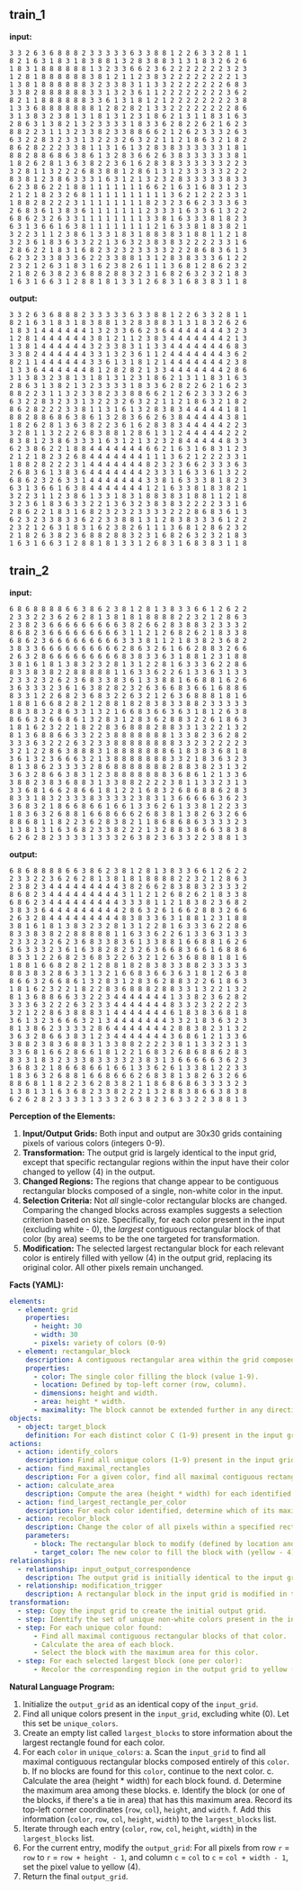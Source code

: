 
## train_1

**input:**
```
3 3 2 6 3 6 8 8 8 2 3 3 3 3 3 6 3 3 8 8 1 2 2 6 3 3 2 8 1 1
8 2 1 6 3 1 8 3 1 8 3 8 8 1 3 2 8 3 8 8 3 1 3 1 8 3 2 6 2 6
1 8 3 1 8 8 8 8 8 8 1 3 2 3 3 6 6 2 3 6 2 2 2 2 2 2 2 3 2 3
1 2 8 1 8 8 8 8 8 8 3 8 1 2 1 1 2 3 8 3 2 2 2 2 2 2 2 2 1 3
1 3 8 1 8 8 8 8 8 8 3 2 3 3 8 3 1 1 3 3 2 2 2 2 2 2 2 6 8 3
3 3 8 2 8 8 8 8 8 8 3 3 1 3 2 3 6 1 1 2 2 2 2 2 2 2 2 3 6 2
8 2 1 1 8 8 8 8 8 8 3 3 6 1 3 1 8 1 2 1 2 2 2 2 2 2 2 2 3 8
1 3 3 6 8 8 8 8 8 8 8 1 2 8 2 8 2 1 3 3 2 2 2 2 2 2 2 2 8 6
3 1 3 8 3 2 3 8 1 3 1 8 1 3 1 2 3 1 8 6 2 1 3 1 1 8 3 1 6 3
2 8 6 3 1 3 8 2 1 3 2 3 3 3 3 1 8 3 3 6 2 8 2 2 6 2 1 6 2 3
8 8 2 2 3 1 1 3 2 3 3 8 2 3 3 8 8 6 6 2 1 2 6 2 3 3 3 2 6 3
6 3 2 2 8 3 2 3 3 1 3 2 2 3 2 6 3 2 2 1 1 2 1 8 6 3 2 1 8 2
8 6 2 8 2 2 2 3 3 8 1 1 3 1 6 1 3 2 8 3 8 3 3 3 3 3 3 1 8 1
8 8 2 8 8 6 8 6 3 8 6 1 3 2 8 3 6 6 2 6 3 8 3 3 3 3 3 3 8 1
1 8 2 6 2 8 1 3 6 3 8 2 2 3 6 1 6 2 8 3 8 3 3 3 3 3 3 2 2 3
3 2 8 1 1 3 2 2 2 6 8 3 8 8 1 2 8 6 1 3 1 2 3 3 3 3 3 2 2 2
8 3 8 1 2 3 8 6 3 3 3 1 6 3 1 2 1 3 2 3 2 8 3 3 3 3 3 8 3 3
6 2 3 8 6 2 2 1 8 8 1 1 1 1 1 1 1 6 6 2 1 6 3 1 6 8 3 1 2 3
2 1 2 1 8 2 3 2 6 8 1 1 1 1 1 1 1 1 1 1 3 6 2 1 2 2 2 3 3 1
1 8 8 2 8 2 2 2 3 1 1 1 1 1 1 1 1 8 2 3 2 3 6 6 2 3 3 3 6 3
2 6 8 3 6 1 3 8 3 6 1 1 1 1 1 1 1 2 3 3 3 1 6 3 3 6 1 3 2 2
6 8 6 2 3 2 6 3 3 1 1 1 1 1 1 1 1 3 3 8 1 6 3 3 3 8 1 8 2 3
6 3 1 3 6 6 1 6 3 8 1 1 1 1 1 1 1 1 2 1 6 3 3 8 1 8 3 8 2 1
3 2 2 3 1 1 2 3 8 6 1 3 3 1 8 3 1 8 8 3 8 3 1 8 8 1 1 2 1 8
3 2 3 6 1 8 3 6 3 3 2 2 1 3 6 3 2 3 8 3 8 3 2 2 2 2 3 3 1 6
2 8 6 2 2 1 8 3 1 6 8 2 3 2 3 2 3 3 3 3 2 2 2 8 6 8 3 6 1 3
6 2 3 2 3 3 8 3 3 6 2 2 3 3 8 8 1 3 1 2 8 3 8 3 3 3 6 1 2 2
2 3 2 1 2 6 3 1 8 3 1 6 2 3 8 2 6 1 1 1 3 6 8 1 2 8 6 2 3 2
2 1 8 2 6 3 8 2 3 6 8 8 2 8 8 3 2 3 1 6 8 2 6 3 2 3 2 1 8 3
1 6 3 1 6 6 3 1 2 8 8 1 8 1 3 3 1 2 6 8 3 1 6 8 3 8 3 1 1 8
```


**output:**
```
3 3 2 6 3 6 8 8 8 2 3 3 3 3 3 6 3 3 8 8 1 2 2 6 3 3 2 8 1 1
8 2 1 6 3 1 8 3 1 8 3 8 8 1 3 2 8 3 8 8 3 1 3 1 8 3 2 6 2 6
1 8 3 1 4 4 4 4 4 4 1 3 2 3 3 6 6 2 3 6 4 4 4 4 4 4 4 3 2 3
1 2 8 1 4 4 4 4 4 4 3 8 1 2 1 1 2 3 8 3 4 4 4 4 4 4 4 2 1 3
1 3 8 1 4 4 4 4 4 4 3 2 3 3 8 3 1 1 3 3 4 4 4 4 4 4 4 6 8 3
3 3 8 2 4 4 4 4 4 4 3 3 1 3 2 3 6 1 1 2 4 4 4 4 4 4 4 3 6 2
8 2 1 1 4 4 4 4 4 4 3 3 6 1 3 1 8 1 2 1 4 4 4 4 4 4 4 2 3 8
1 3 3 6 4 4 4 4 4 4 8 1 2 8 2 8 2 1 3 3 4 4 4 4 4 4 4 2 8 6
3 1 3 8 3 2 3 8 1 3 1 8 1 3 1 2 3 1 8 6 2 1 3 1 1 8 3 1 6 3
2 8 6 3 1 3 8 2 1 3 2 3 3 3 3 1 8 3 3 6 2 8 2 2 6 2 1 6 2 3
8 8 2 2 3 1 1 3 2 3 3 8 2 3 3 8 8 6 6 2 1 2 6 2 3 3 3 2 6 3
6 3 2 2 8 3 2 3 3 1 3 2 2 3 2 6 3 2 2 1 1 2 1 8 6 3 2 1 8 2
8 6 2 8 2 2 2 3 3 8 1 1 3 1 6 1 3 2 8 3 8 3 4 4 4 4 4 1 8 1
8 8 2 8 8 6 8 6 3 8 6 1 3 2 8 3 6 6 2 6 3 8 4 4 4 4 4 3 8 1
1 8 2 6 2 8 1 3 6 3 8 2 2 3 6 1 6 2 8 3 8 3 4 4 4 4 4 2 2 3
3 2 8 1 1 3 2 2 2 6 8 3 8 8 1 2 8 6 1 3 1 2 4 4 4 4 4 2 2 2
8 3 8 1 2 3 8 6 3 3 3 1 6 3 1 2 1 3 2 3 2 8 4 4 4 4 4 8 3 3
6 2 3 8 6 2 2 1 8 8 4 4 4 4 4 4 4 6 6 2 1 6 3 1 6 8 3 1 2 3
2 1 2 1 8 2 3 2 6 8 4 4 4 4 4 4 4 1 1 1 3 6 2 1 2 2 2 3 3 1
1 8 8 2 8 2 2 2 3 1 4 4 4 4 4 4 4 8 2 3 2 3 6 6 2 3 3 3 6 3
2 6 8 3 6 1 3 8 3 6 4 4 4 4 4 4 4 2 3 3 3 1 6 3 3 6 1 3 2 2
6 8 6 2 3 2 6 3 3 1 4 4 4 4 4 4 4 3 3 8 1 6 3 3 3 8 1 8 2 3
6 3 1 3 6 6 1 6 3 8 4 4 4 4 4 4 4 1 2 1 6 3 3 8 1 8 3 8 2 1
3 2 2 3 1 1 2 3 8 6 1 3 3 1 8 3 1 8 8 3 8 3 1 8 8 1 1 2 1 8
3 2 3 6 1 8 3 6 3 3 2 2 1 3 6 3 2 3 8 3 8 3 2 2 2 2 3 3 1 6
2 8 6 2 2 1 8 3 1 6 8 2 3 2 3 2 3 3 3 3 2 2 2 8 6 8 3 6 1 3
6 2 3 2 3 3 8 3 3 6 2 2 3 3 8 8 1 3 1 2 8 3 8 3 3 3 6 1 2 2
2 3 2 1 2 6 3 1 8 3 1 6 2 3 8 2 6 1 1 1 3 6 8 1 2 8 6 2 3 2
2 1 8 2 6 3 8 2 3 6 8 8 2 8 8 3 2 3 1 6 8 2 6 3 2 3 2 1 8 3
1 6 3 1 6 6 3 1 2 8 8 1 8 1 3 3 1 2 6 8 3 1 6 8 3 8 3 1 1 8
```


## train_2

**input:**
```
6 8 6 8 8 8 8 6 6 3 8 6 2 3 8 1 2 8 1 3 8 3 3 6 6 1 2 6 2 2
2 3 3 2 2 3 6 2 6 2 8 1 3 8 1 8 1 8 8 8 8 2 2 3 2 1 2 8 6 3
2 3 8 2 3 6 6 6 6 6 6 6 6 6 3 8 2 6 6 2 8 3 8 8 3 2 3 3 3 2
8 6 8 2 3 6 6 6 6 6 6 6 6 6 3 1 1 2 1 2 6 8 2 6 2 1 8 3 3 8
6 8 6 2 3 6 6 6 6 6 6 6 6 6 3 3 3 8 1 1 2 1 8 3 8 2 3 6 8 2
3 8 3 3 6 6 6 6 6 6 6 6 6 6 2 8 6 3 2 6 1 6 6 2 8 8 3 2 6 6
2 6 3 2 8 6 6 6 6 6 6 6 6 6 8 3 8 3 3 6 3 1 8 8 1 2 3 1 8 8
3 8 1 6 1 8 1 3 8 3 2 3 2 8 1 3 1 2 2 8 1 6 3 3 3 6 2 2 8 6
8 3 3 8 3 8 2 2 8 8 8 8 8 1 1 6 3 3 6 2 2 6 1 3 3 6 3 1 3 3
2 3 3 2 3 2 6 2 3 6 8 3 3 8 3 6 1 3 3 8 8 1 6 6 8 8 1 6 2 6
3 6 3 3 3 2 3 6 1 6 3 8 2 8 2 3 2 6 3 6 6 8 3 6 6 1 6 8 8 6
8 3 3 1 2 2 6 8 2 3 6 8 3 2 2 6 3 2 1 2 6 3 6 8 8 8 1 8 1 6
1 8 8 1 6 6 8 2 8 2 1 2 8 8 1 8 2 8 3 8 3 3 8 8 2 3 3 3 3 3
8 8 3 8 3 2 8 6 3 3 1 3 2 1 6 6 8 3 6 6 3 6 3 1 8 1 2 6 3 8
8 6 6 3 2 6 6 8 6 1 3 2 8 3 1 2 8 3 6 2 8 8 3 2 2 6 1 8 6 3
1 8 1 6 2 3 2 2 1 8 2 2 8 3 6 8 8 8 2 8 8 3 3 1 3 2 2 1 3 2
8 1 3 6 8 8 6 6 3 3 2 2 3 8 8 8 8 8 8 8 1 3 3 8 2 3 6 2 8 2
3 3 3 6 3 2 2 2 6 3 2 3 3 8 8 8 8 8 8 8 8 3 3 2 3 2 2 2 2 3
3 2 1 2 2 8 6 3 8 8 8 3 1 8 8 8 8 8 8 8 6 1 8 3 8 3 6 8 1 8
3 6 1 3 2 3 6 6 6 3 2 1 3 8 8 8 8 8 8 8 3 3 2 1 8 3 6 3 2 3
8 1 3 8 6 2 3 3 3 3 2 8 6 8 8 8 8 8 8 8 2 8 8 3 8 2 3 1 3 2
3 6 3 2 8 6 6 3 8 3 1 2 3 8 8 8 8 8 8 8 3 6 8 6 1 2 1 3 3 6
3 8 8 2 3 8 3 6 8 8 3 1 3 3 8 8 2 2 2 2 3 8 1 1 3 3 2 3 1 3
3 3 6 8 1 6 6 2 8 6 6 1 8 1 2 2 1 6 8 3 2 6 8 6 8 8 6 2 8 3
8 3 3 1 8 3 2 3 3 3 8 3 3 3 3 2 3 8 3 1 3 6 6 6 6 6 3 6 2 3
3 6 8 3 2 1 8 6 6 8 6 6 1 6 6 1 3 3 6 2 6 1 3 3 8 1 2 2 3 3
1 8 3 6 3 2 6 8 8 1 6 6 8 6 6 6 2 6 8 3 8 1 3 8 2 6 3 2 6 6
8 8 6 8 1 1 8 2 2 3 6 2 8 3 8 2 1 1 8 6 8 6 8 6 3 3 3 3 2 3
1 3 8 1 3 1 6 3 6 8 2 3 3 8 2 2 2 1 3 2 8 8 3 8 6 6 3 8 3 8
6 2 6 2 8 2 3 3 3 3 1 3 3 3 2 6 3 8 2 3 6 3 3 2 2 3 8 8 1 3
```


**output:**
```
6 8 6 8 8 8 8 6 6 3 8 6 2 3 8 1 2 8 1 3 8 3 3 6 6 1 2 6 2 2
2 3 3 2 2 3 6 2 6 2 8 1 3 8 1 8 1 8 8 8 8 2 2 3 2 1 2 8 6 3
2 3 8 2 3 4 4 4 4 4 4 4 4 4 3 8 2 6 6 2 8 3 8 8 3 2 3 3 3 2
8 6 8 2 3 4 4 4 4 4 4 4 4 4 3 1 1 2 1 2 6 8 2 6 2 1 8 3 3 8
6 8 6 2 3 4 4 4 4 4 4 4 4 4 3 3 3 8 1 1 2 1 8 3 8 2 3 6 8 2
3 8 3 3 6 4 4 4 4 4 4 4 4 4 2 8 6 3 2 6 1 6 6 2 8 8 3 2 6 6
2 6 3 2 8 4 4 4 4 4 4 4 4 4 8 3 8 3 3 6 3 1 8 8 1 2 3 1 8 8
3 8 1 6 1 8 1 3 8 3 2 3 2 8 1 3 1 2 2 8 1 6 3 3 3 6 2 2 8 6
8 3 3 8 3 8 2 2 8 8 8 8 8 1 1 6 3 3 6 2 2 6 1 3 3 6 3 1 3 3
2 3 3 2 3 2 6 2 3 6 8 3 3 8 3 6 1 3 3 8 8 1 6 6 8 8 1 6 2 6
3 6 3 3 3 2 3 6 1 6 3 8 2 8 2 3 2 6 3 6 6 8 3 6 6 1 6 8 8 6
8 3 3 1 2 2 6 8 2 3 6 8 3 2 2 6 3 2 1 2 6 3 6 8 8 8 1 8 1 6
1 8 8 1 6 6 8 2 8 2 1 2 8 8 1 8 2 8 3 8 3 3 8 8 2 3 3 3 3 3
8 8 3 8 3 2 8 6 3 3 1 3 2 1 6 6 8 3 6 6 3 6 3 1 8 1 2 6 3 8
8 6 6 3 2 6 6 8 6 1 3 2 8 3 1 2 8 3 6 2 8 8 3 2 2 6 1 8 6 3
1 8 1 6 2 3 2 2 1 8 2 2 8 3 6 8 8 8 2 8 8 3 3 1 3 2 2 1 3 2
8 1 3 6 8 8 6 6 3 3 2 2 3 4 4 4 4 4 4 4 1 3 3 8 2 3 6 2 8 2
3 3 3 6 3 2 2 2 6 3 2 3 3 4 4 4 4 4 4 4 8 3 3 2 3 2 2 2 2 3
3 2 1 2 2 8 6 3 8 8 8 3 1 4 4 4 4 4 4 4 6 1 8 3 8 3 6 8 1 8
3 6 1 3 2 3 6 6 6 3 2 1 3 4 4 4 4 4 4 4 3 3 2 1 8 3 6 3 2 3
8 1 3 8 6 2 3 3 3 3 2 8 6 4 4 4 4 4 4 4 2 8 8 3 8 2 3 1 3 2
3 6 3 2 8 6 6 3 8 3 1 2 3 4 4 4 4 4 4 4 3 6 8 6 1 2 1 3 3 6
3 8 8 2 3 8 3 6 8 8 3 1 3 3 8 8 2 2 2 2 3 8 1 1 3 3 2 3 1 3
3 3 6 8 1 6 6 2 8 6 6 1 8 1 2 2 1 6 8 3 2 6 8 6 8 8 6 2 8 3
8 3 3 1 8 3 2 3 3 3 8 3 3 3 3 2 3 8 3 1 3 6 6 6 6 6 3 6 2 3
3 6 8 3 2 1 8 6 6 8 6 6 1 6 6 1 3 3 6 2 6 1 3 3 8 1 2 2 3 3
1 8 3 6 3 2 6 8 8 1 6 6 8 6 6 6 2 6 8 3 8 1 3 8 2 6 3 2 6 6
8 8 6 8 1 1 8 2 2 3 6 2 8 3 8 2 1 1 8 6 8 6 8 6 3 3 3 3 2 3
1 3 8 1 3 1 6 3 6 8 2 3 3 8 2 2 2 1 3 2 8 8 3 8 6 6 3 8 3 8
6 2 6 2 8 2 3 3 3 3 1 3 3 3 2 6 3 8 2 3 6 3 3 2 2 3 8 8 1 3
```

**Perception of the Elements:**

1.  **Input/Output Grids:** Both input and output are 30x30 grids containing pixels of various colors (integers 0-9).
2.  **Transformation:** The output grid is largely identical to the input grid, except that specific rectangular regions within the input have their color changed to yellow (4) in the output.
3.  **Changed Regions:** The regions that change appear to be contiguous rectangular blocks composed of a single, non-white color in the input.
4.  **Selection Criteria:** Not *all* single-color rectangular blocks are changed. Comparing the changed blocks across examples suggests a selection criterion based on size. Specifically, for each color present in the input (excluding white - 0), the *largest* contiguous rectangular block of that color (by area) seems to be the one targeted for transformation.
5.  **Modification:** The selected largest rectangular block for each relevant color is entirely filled with yellow (4) in the output grid, replacing its original color. All other pixels remain unchanged.

**Facts (YAML):**


```yaml
elements:
  - element: grid
    properties:
      - height: 30
      - width: 30
      - pixels: variety of colors (0-9)
  - element: rectangular_block
    description: A contiguous rectangular area within the grid composed of a single color.
    properties:
      - color: The single color filling the block (value 1-9).
      - location: Defined by top-left corner (row, column).
      - dimensions: height and width.
      - area: height * width.
      - maximality: The block cannot be extended further in any direction while maintaining the single color and rectangular shape.
objects:
  - object: target_block
    definition: For each distinct color C (1-9) present in the input grid, the maximal rectangular_block of color C that has the largest area compared to all other maximal rectangular_blocks of the same color C.
actions:
  - action: identify_colors
    description: Find all unique colors (1-9) present in the input grid.
  - action: find_maximal_rectangles
    description: For a given color, find all maximal contiguous rectangular blocks of that color in the input grid.
  - action: calculate_area
    description: Compute the area (height * width) for each identified rectangular block.
  - action: find_largest_rectangle_per_color
    description: For each color identified, determine which of its maximal rectangular blocks has the largest area. Select this block as the target_block for that color.
  - action: recolor_block
    description: Change the color of all pixels within a specified rectangular block to a target color.
    parameters:
      - block: The rectangular block to modify (defined by location and dimensions).
      - target_color: The new color to fill the block with (yellow - 4).
relationships:
  - relationship: input_output_correspondence
    description: The output grid is initially identical to the input grid.
  - relationship: modification_trigger
    description: A rectangular block in the input grid is modified in the output grid only if it is the target_block (largest area rectangle) for its specific color.
transformation:
  - step: Copy the input grid to create the initial output grid.
  - step: Identify the set of unique non-white colors present in the input grid.
  - step: For each unique color found:
      - Find all maximal contiguous rectangular blocks of that color.
      - Calculate the area of each block.
      - Select the block with the maximum area for this color.
  - step: For each selected largest block (one per color):
      - Recolor the corresponding region in the output grid to yellow (4).
```


**Natural Language Program:**

1.  Initialize the `output_grid` as an identical copy of the `input_grid`.
2.  Find all unique colors present in the `input_grid`, excluding white (0). Let this set be `unique_colors`.
3.  Create an empty list called `largest_blocks` to store information about the largest rectangle found for each color.
4.  For each `color` in `unique_colors`:
    a.  Scan the `input_grid` to find all maximal contiguous rectangular blocks composed entirely of this `color`.
    b.  If no blocks are found for this `color`, continue to the next color.
    c.  Calculate the area (height * width) for each block found.
    d.  Determine the maximum area among these blocks.
    e.  Identify the block (or one of the blocks, if there's a tie in area) that has this maximum area. Record its top-left corner coordinates (`row`, `col`), `height`, and `width`.
    f.  Add this information (`color`, `row`, `col`, `height`, `width`) to the `largest_blocks` list.
5.  Iterate through each entry (`color`, `row`, `col`, `height`, `width`) in the `largest_blocks` list.
6.  For the current entry, modify the `output_grid`: For all pixels from row `r` = `row` to `r` = `row + height - 1`, and column `c` = `col` to `c` = `col + width - 1`, set the pixel value to yellow (4).
7.  Return the final `output_grid`.
